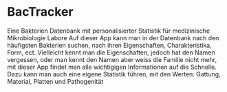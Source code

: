 # BacTracker
Eine Bakterien Datenbank mit personalisierter Statistik für medizinische Mikrobiologie Labore
Auf dieser App kann man in der Datenbank nach den häufigsten Bakterien suchen, nach ihren Eigenschaften, Charakteristika, Form, ect.
Vielleicht kennt man die Eigenschaften, jedoch hat den Namen vergessen, oder man kennt den Namen aber weiss die Familie nicht mehr, mit dieser App findet
man alle wichtigigen Informationen auf die Schnelle.
Dazu kann man auch eine eigene Statistik führen, mit den Werten: Gattung, Material, Platten und Pathogenität
